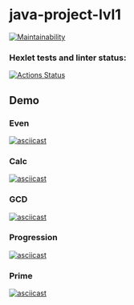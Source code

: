 # java-project-lvl1
[![Maintainability](https://api.codeclimate.com/v1/badges/f35ac4d613acdbcf622c/maintainability)](https://codeclimate.com/github/stasyurin/java-project-lvl1/maintainability)

### Hexlet tests and linter status:
[![Actions Status](https://github.com/stasyurin/java-project-lvl1/workflows/hexlet-check/badge.svg)](https://github.com/stasyurin/java-project-lvl1/actions)

## Demo

### Even
[![asciicast](https://asciinema.org/a/umEFUF2YtKkpxmSPfoMliFUvE.svg)](https://asciinema.org/a/umEFUF2YtKkpxmSPfoMliFUvE)

### Calc
[![asciicast](https://asciinema.org/a/x6wnOLzh7fWkPviP8ntEYgsT3.svg)](https://asciinema.org/a/x6wnOLzh7fWkPviP8ntEYgsT3)

### GCD
[![asciicast](https://asciinema.org/a/Plbf3D06mEgWxLU8xxb2trD8e.svg)](https://asciinema.org/a/Plbf3D06mEgWxLU8xxb2trD8e)

### Progression
[![asciicast](https://asciinema.org/a/MHYpM3HhladYxZzRGcTPAAt42.svg)](https://asciinema.org/a/MHYpM3HhladYxZzRGcTPAAt42)

### Prime
[![asciicast](https://asciinema.org/a/L8Hbwuiz5ioa9jjtKU08RXz8T.svg)](https://asciinema.org/a/L8Hbwuiz5ioa9jjtKU08RXz8T)
